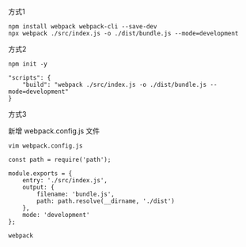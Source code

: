 方式1

```shell
npm install webpack webpack-cli --save-dev
npx webpack ./src/index.js -o ./dist/bundle.js --mode=development
```

方式2 

```shell
npm init -y

"scripts": {
    "build": "webpack ./src/index.js -o ./dist/bundle.js --mode=development"
}
```

方式3

新增 webpack.config.js 文件

```shell
vim webpack.config.js

const path = require('path');

module.exports = {
    entry: './src/index.js',
    output: {
        filename: 'bundle.js',
        path: path.resolve(__dirname, './dist')
    },
    mode: 'development'
};

webpack
```
